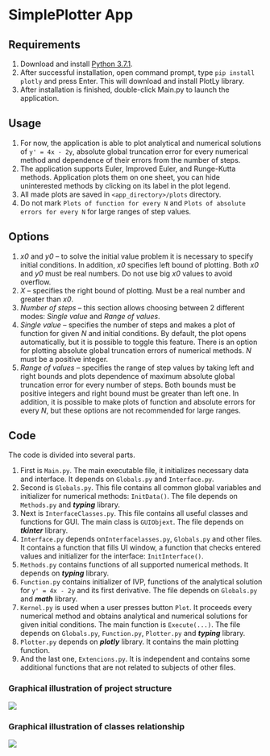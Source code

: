 # SimplePlotter App
## Requirements
1. Download and install [Python 3.7.1](https://www.python.org/downloads/).
2. After successful installation, open command prompt, type `pip install plotly` and press Enter. This will download and install PlotLy library.
3. After installation is finished, double-click Main.py to launch the application.
## Usage
1. For now, the application is able to plot analytical and numerical solutions of `y' = 4x - 2y`, absolute global truncation error for every numerical method and dependence of their errors from the number of steps.
2. The application supports Euler, Improved Euler, and Runge-Kutta methods. Application plots them on one sheet, you can hide uninterested methods by clicking on its label in the plot legend.
3. All made plots are saved in `<app_directory>/plots` directory.
4. Do not mark `Plots of function for every N` and `Plots of absolute errors for every N` for large ranges of step values.
## Options
1. *x0* and *y0* – to solve the initial value problem it is necessary to specify initial conditions. In addition, *x0* specifies left bound of plotting. Both *x0* and *y0* must be real numbers. Do not use big *x0* values to avoid overflow.
2. *X* – specifies the right bound of plotting. Must be a real number and greater than *x0*.
3. *Number of steps* – this section allows choosing between 2 different modes: *Single value* and *Range of values*.
4. *Single value* – specifies the number of steps and makes a plot of function for given *N* and initial conditions. By default, the plot opens automatically, but it is possible to toggle this feature. There is an option for plotting absolute global truncation errors of numerical methods. *N* must be a positive integer.
5. *Range of values* – specifies the range of step values by taking left and right bounds and plots dependence of maximum absolute global truncation error for every number of steps. Both bounds must be positive integers and right bound must be greater than left one. In addition, it is possible to make plots of function and absolute errors for every *N*, but these options are not recommended for large ranges.
## Code
The code is divided into several parts.
1. First is `Main.py`. The main executable file, it initializes necessary data and interface. It depends on `Globals.py` and `Interface.py`.
2. Second is `Globals.py`. This file contains all common global variables and initializer for numerical methods: `InitData()`. The file depends on `Methods.py` and ***typing*** library.
3. Next is `InterfaceClasses.py`. This file contains all useful classes and functions for GUI. The main class is `GUIObjext`. The file depends on ***tkinter*** library.
4. `Interface.py` depends on`Interfacelasses.py`, `Globals.py` and other files. It contains a function that fills UI window, a function that checks entered values and initializer for the interface: `InitInterface()`.
5. `Methods.py` contains functions of all supported numerical methods. It depends on ***typing*** library.
6. `Function.py` contains initializer of IVP, functions of the analytical solution for `y' = 4x - 2y` and its first derivative. The file depends on `Globals.py` and ***math*** library.
7. `Kernel.py` is used when a user presses button `Plot`. It proceeds every numerical method and obtains analytical and numerical solutions for given initial conditions. The main function is `Execute(...)`. The file depends on `Globals.py`, `Function.py`, `Plotter.py` and ***typing*** library.
8. `Plotter.py` depends on ***plotly*** library. It contains the main plotting function.
9. And the last one, `Extencions.py`. It is independent and contains some additional functions that are not related to subjects of other files.
### Graphical illustration of project structure
![](https://github.com/Prometheus3375/DE_PA/blob/master/File%20relationship.jpg)
### Graphical illustration of classes relationship
![](https://github.com/Prometheus3375/DE_PA/blob/master/Classes%20relationship.jpg)

